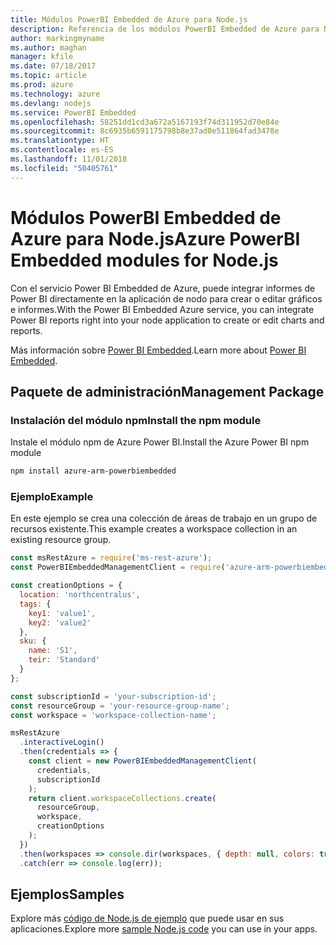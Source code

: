 ```yaml
---
title: Módulos PowerBI Embedded de Azure para Node.js
description: Referencia de los módulos PowerBI Embedded de Azure para Node.js
author: markingmyname
ms.author: maghan
manager: kfile
ms.date: 07/18/2017
ms.topic: article
ms.prod: azure
ms.technology: azure
ms.devlang: nodejs
ms.service: PowerBI Embedded
ms.openlocfilehash: 58251dd1cd3a672a5167193f74d311952d70e84e
ms.sourcegitcommit: 8c6935b6591175798b8e37ad0e511864fad3478e
ms.translationtype: HT
ms.contentlocale: es-ES
ms.lasthandoff: 11/01/2018
ms.locfileid: "50405761"
---
```

# <a name="azure-powerbi-embedded-modules-for-nodejs"></a><span data-ttu-id="3cdb9-103">Módulos PowerBI Embedded de Azure para Node.js</span><span class="sxs-lookup"><span data-stu-id="3cdb9-103">Azure PowerBI Embedded modules for Node.js</span></span>

<span data-ttu-id="3cdb9-104">Con el servicio Power BI Embedded de Azure, puede integrar informes de Power BI directamente en la aplicación de nodo para crear o editar gráficos e informes.</span><span class="sxs-lookup"><span data-stu-id="3cdb9-104">With the Power BI Embedded Azure service, you can integrate Power BI reports right into your node application to create or edit charts and reports.</span></span>

<span data-ttu-id="3cdb9-105">Más información sobre [Power BI Embedded](https://powerbi.microsoft.com/documentation/powerbi-developer-embedding/).</span><span class="sxs-lookup"><span data-stu-id="3cdb9-105">Learn more about [Power BI Embedded](https://powerbi.microsoft.com/documentation/powerbi-developer-embedding/).</span></span>

## <a name="management-package"></a><span data-ttu-id="3cdb9-106">Paquete de administración</span><span class="sxs-lookup"><span data-stu-id="3cdb9-106">Management Package</span></span>

### <a name="install-the-npm-module"></a><span data-ttu-id="3cdb9-107">Instalación del módulo npm</span><span class="sxs-lookup"><span data-stu-id="3cdb9-107">Install the npm module</span></span>

<span data-ttu-id="3cdb9-108">Instale el módulo npm de Azure Power BI.</span><span class="sxs-lookup"><span data-stu-id="3cdb9-108">Install the Azure Power BI npm module</span></span>

```bash
npm install azure-arm-powerbiembedded
```

### <a name="example"></a><span data-ttu-id="3cdb9-109">Ejemplo</span><span class="sxs-lookup"><span data-stu-id="3cdb9-109">Example</span></span>

<span data-ttu-id="3cdb9-110">En este ejemplo se crea una colección de áreas de trabajo en un grupo de recursos existente.</span><span class="sxs-lookup"><span data-stu-id="3cdb9-110">This example creates a workspace collection in an existing resource group.</span></span>

```javascript
const msRestAzure = require('ms-rest-azure');
const PowerBIEmbeddedManagementClient = require('azure-arm-powerbiembedded');

const creationOptions = {
  location: 'northcentralus',
  tags: {
    key1: 'value1',
    key2: 'value2'
  },
  sku: {
    name: 'S1',
    teir: 'Standard'
  }
};

const subscriptionId = 'your-subscription-id';
const resourceGroup = 'your-resource-group-name';
const workspace = 'workspace-collection-name';

msRestAzure
  .interactiveLogin()
  .then(credentials => {
    const client = new PowerBIEmbeddedManagementClient(
      credentials,
      subscriptionId
    );
    return client.workspaceCollections.create(
      resourceGroup,
      workspace,
      creationOptions
    );
  })
  .then(workspaces => console.dir(workspaces, { depth: null, colors: true }))
  .catch(err => console.log(err));
```

## <a name="samples"></a><span data-ttu-id="3cdb9-111">Ejemplos</span><span class="sxs-lookup"><span data-stu-id="3cdb9-111">Samples</span></span>

<span data-ttu-id="3cdb9-112">Explore más [código de Node.js de ejemplo](https://azure.microsoft.com/resources/samples/?platform=nodejs) que puede usar en sus aplicaciones.</span><span class="sxs-lookup"><span data-stu-id="3cdb9-112">Explore more [sample Node.js code](https://azure.microsoft.com/resources/samples/?platform=nodejs) you can use in your apps.</span></span>
